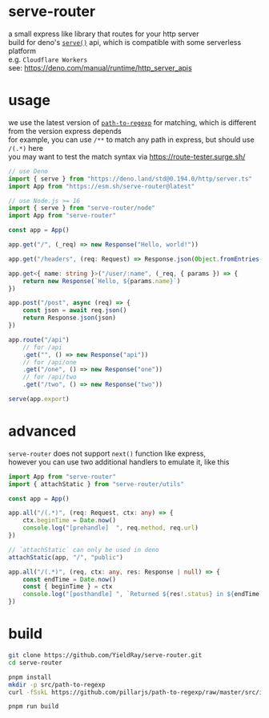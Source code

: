 # serve-router

a small express like library that routes for your http server  
build for deno's [`serve()`](https://deno.land/std/http/server.ts) api, which is compatible with some serverless platform  
e.g. `Cloudflare Workers`  
see: <https://deno.com/manual/runtime/http_server_apis>

# usage

we use the latest version of [`path-to-regexp`](https://github.com/pillarjs/path-to-regexp) for matching, which is different from the version express depends  
for example, you can use `/**` to match any path in express, but should use `/(.*)` here  
you may want to test the match syntax via <https://route-tester.surge.sh/>

```ts
// use Deno
import { serve } from "https://deno.land/std@0.194.0/http/server.ts"
import App from "https://esm.sh/serve-router@latest"

// use Node.js >= 16
import { serve } from "serve-router/node"
import App from "serve-router"

const app = App()

app.get("/", (_req) => new Response("Hello, world!"))

app.get("/headers", (req: Request) => Response.json(Object.fromEntries(req.headers.entries())))

app.get<{ name: string }>("/user/:name", (_req, { params }) => {
    return new Response(`Hello, ${params.name}`)
})

app.post("/post", async (req) => {
    const json = await req.json()
    return Response.json(json)
})

app.route("/api")
    // for /api
    .get("", () => new Response("api"))
    // for /api/one
    .get("/one", () => new Response("one"))
    // for /api/two
    .get("/two", () => new Response("two"))

serve(app.export)
```

# advanced

`serve-router` does not support `next()` function like express,  
however you can use two additional handlers to emulate it, like this

```ts
import App from "serve-router"
import { attachStatic } from "serve-router/utils"

const app = App()

app.all("/(.*)", (req: Request, ctx: any) => {
    ctx.beginTime = Date.now()
    console.log("[prehandle]  ", req.method, req.url)
})

// `attachStatic` can only be used in deno
attachStatic(app, "/", "public")

app.all("/(.*)", (req, ctx: any, res: Response | null) => {
    const endTime = Date.now()
    const { beginTime } = ctx
    console.log("[posthandle] ", `Returned ${res!.status} in ${endTime - beginTime}ms`)
})
```

# build

```sh
git clone https://github.com/YieldRay/serve-router.git
cd serve-router

pnpm install
mkdir -p src/path-to-regexp
curl -fSskL https://github.com/pillarjs/path-to-regexp/raw/master/src/index.ts -o src/path-to-regexp/index.ts

pnpm run build
```
